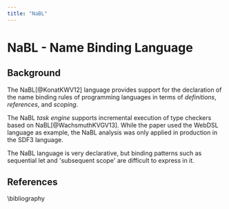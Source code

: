 ```yaml
---
title: "NaBL"
---
```

# NaBL - Name Binding Language

## Background
The NaBL[@KonatKWV12] language provides support for the declaration of the name binding rules of programming languages in terms of _definitions_, _references_, and _scoping_.

The NaBL _task engine_ supports incremental execution of type checkers based on NaBL[@WachsmuthKVGV13]. While the paper used the WebDSL language as example, the NaBL analysis was only applied in production in the SDF3 language.

The NaBL language is very declarative, but binding patterns such as sequential let and 'subsequent scope' are difficult to express in it.

## References

\bibliography

